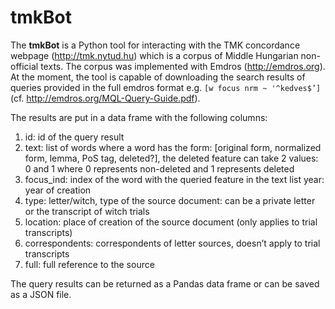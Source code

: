 # tmkBot  

The **tmkBot** is a Python tool for interacting with the TMK concordance webpage (http://tmk.nytud.hu) which is a corpus of Middle Hungarian non-official texts. The corpus was implemented with Emdros (http://emdros.org).
At the moment, the tool is capable of downloading the search results of queries provided in the full emdros format e.g. `[w focus nrm ~ '^kedves$’]` (cf. http://emdros.org/MQL-Query-Guide.pdf).  

The results are put in a data frame with the following columns:  
1. id: id of the query result  
2. text: list of words where a word has the form: [original form, normalized form, lemma, PoS tag, deleted?], the deleted feature can take 2 values: 0 and 1 where 0 represents non-deleted and 1 represents deleted  
3. focus_ind: index of the word with the queried feature in the text list
year: year of creation  
4. type: letter/witch, type of the source document: can be a private letter or the transcript of witch trials  
5. location: place of creation of the source document (only applies to trial transcripts)  
6. correspondents: correspondents of letter sources, doesn’t apply to trial transcripts  
7. full: full reference to the source  

The query results can be returned as a Pandas data frame or can be saved as a JSON file.
